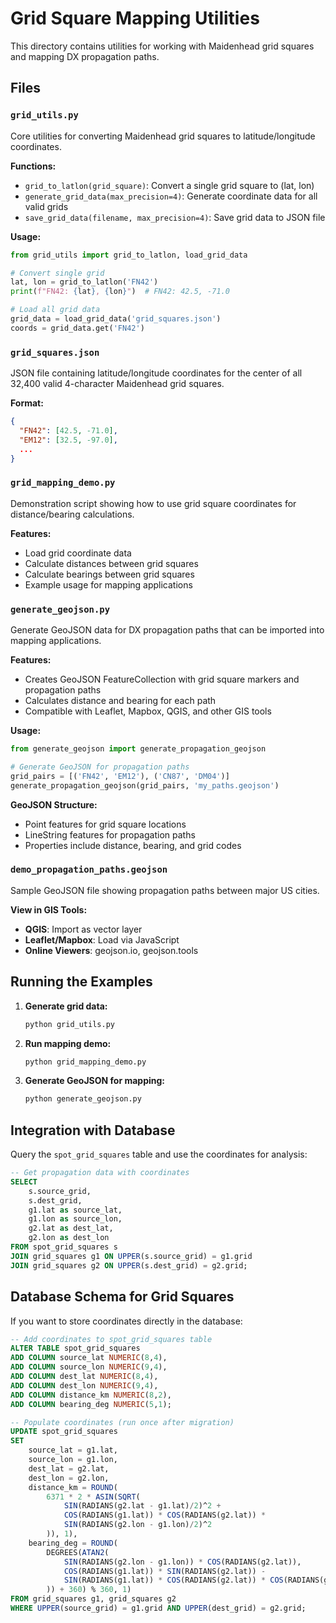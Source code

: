 # Grid Square Mapping Utilities

This directory contains utilities for working with Maidenhead grid squares and mapping DX propagation paths.

## Files

### `grid_utils.py`
Core utilities for converting Maidenhead grid squares to latitude/longitude coordinates.

**Functions:**
- `grid_to_latlon(grid_square)`: Convert a single grid square to (lat, lon)
- `generate_grid_data(max_precision=4)`: Generate coordinate data for all valid grids
- `save_grid_data(filename, max_precision=4)`: Save grid data to JSON file

**Usage:**
```python
from grid_utils import grid_to_latlon, load_grid_data

# Convert single grid
lat, lon = grid_to_latlon('FN42')
print(f"FN42: {lat}, {lon}")  # FN42: 42.5, -71.0

# Load all grid data
grid_data = load_grid_data('grid_squares.json')
coords = grid_data.get('FN42')
```

### `grid_squares.json`
JSON file containing latitude/longitude coordinates for the center of all 32,400 valid 4-character Maidenhead grid squares.

**Format:**
```json
{
  "FN42": [42.5, -71.0],
  "EM12": [32.5, -97.0],
  ...
}
```

### `grid_mapping_demo.py`
Demonstration script showing how to use grid square coordinates for distance/bearing calculations.

**Features:**
- Load grid coordinate data
- Calculate distances between grid squares
- Calculate bearings between grid squares
- Example usage for mapping applications

### `generate_geojson.py`
Generate GeoJSON data for DX propagation paths that can be imported into mapping applications.

**Features:**
- Creates GeoJSON FeatureCollection with grid square markers and propagation paths
- Calculates distance and bearing for each path
- Compatible with Leaflet, Mapbox, QGIS, and other GIS tools

**Usage:**
```python
from generate_geojson import generate_propagation_geojson

# Generate GeoJSON for propagation paths
grid_pairs = [('FN42', 'EM12'), ('CN87', 'DM04')]
generate_propagation_geojson(grid_pairs, 'my_paths.geojson')
```

**GeoJSON Structure:**
- Point features for grid square locations
- LineString features for propagation paths
- Properties include distance, bearing, and grid codes

### `demo_propagation_paths.geojson`
Sample GeoJSON file showing propagation paths between major US cities.

**View in GIS Tools:**
- **QGIS**: Import as vector layer
- **Leaflet/Mapbox**: Load via JavaScript
- **Online Viewers**: geojson.io, geojson.tools

## Running the Examples

1. **Generate grid data:**
   ```bash
   python grid_utils.py
   ```

2. **Run mapping demo:**
   ```bash
   python grid_mapping_demo.py
   ```

3. **Generate GeoJSON for mapping:**
   ```bash
   python generate_geojson.py
   ```

## Integration with Database

Query the `spot_grid_squares` table and use the coordinates for analysis:

```sql
-- Get propagation data with coordinates
SELECT
    s.source_grid,
    s.dest_grid,
    g1.lat as source_lat,
    g1.lon as source_lon,
    g2.lat as dest_lat,
    g2.lon as dest_lon
FROM spot_grid_squares s
JOIN grid_squares g1 ON UPPER(s.source_grid) = g1.grid
JOIN grid_squares g2 ON UPPER(s.dest_grid) = g2.grid;
```

## Database Schema for Grid Squares

If you want to store coordinates directly in the database:

```sql
-- Add coordinates to spot_grid_squares table
ALTER TABLE spot_grid_squares
ADD COLUMN source_lat NUMERIC(8,4),
ADD COLUMN source_lon NUMERIC(9,4),
ADD COLUMN dest_lat NUMERIC(8,4),
ADD COLUMN dest_lon NUMERIC(9,4),
ADD COLUMN distance_km NUMERIC(8,2),
ADD COLUMN bearing_deg NUMERIC(5,1);

-- Populate coordinates (run once after migration)
UPDATE spot_grid_squares
SET
    source_lat = g1.lat,
    source_lon = g1.lon,
    dest_lat = g2.lat,
    dest_lon = g2.lon,
    distance_km = ROUND(
        6371 * 2 * ASIN(SQRT(
            SIN(RADIANS(g2.lat - g1.lat)/2)^2 +
            COS(RADIANS(g1.lat)) * COS(RADIANS(g2.lat)) *
            SIN(RADIANS(g2.lon - g1.lon)/2)^2
        )), 1),
    bearing_deg = ROUND(
        DEGREES(ATAN2(
            SIN(RADIANS(g2.lon - g1.lon)) * COS(RADIANS(g2.lat)),
            COS(RADIANS(g1.lat)) * SIN(RADIANS(g2.lat)) -
            SIN(RADIANS(g1.lat)) * COS(RADIANS(g2.lat)) * COS(RADIANS(g2.lon - g1.lon))
        )) + 360) % 360, 1)
FROM grid_squares g1, grid_squares g2
WHERE UPPER(source_grid) = g1.grid AND UPPER(dest_grid) = g2.grid;
```
